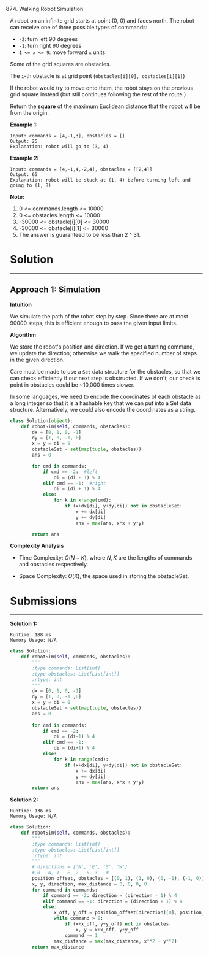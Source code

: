 874. Walking Robot Simulation

A robot on an infinite grid starts at point (0, 0) and faces north.  The robot can receive one of three possible types of commands:

* `-2`: turn left 90 degrees
* `-1`: turn right 90 degrees
* `1 <= x <= 9`: move forward `x` units

Some of the grid squares are obstacles. 

The `i`-th obstacle is at grid point (`obstacles[i][0], obstacles[i][1]`)

If the robot would try to move onto them, the robot stays on the previous grid square instead (but still continues following the rest of the route.)

Return the **square** of the maximum Euclidean distance that the robot will be from the origin.

**Example 1:**
```
Input: commands = [4,-1,3], obstacles = []
Output: 25
Explanation: robot will go to (3, 4)
```
**Example 2:**
```
Input: commands = [4,-1,4,-2,4], obstacles = [[2,4]]
Output: 65
Explanation: robot will be stuck at (1, 4) before turning left and going to (1, 8)
```
**Note:**
1. 0 <= commands.length <= 10000
1. 0 <= obstacles.length <= 10000
1. -30000 <= obstacle[i][0] <= 30000
1. -30000 <= obstacle[i][1] <= 30000
1. The answer is guaranteed to be less than 2 ^ 31.

# Solution
---
## Approach 1: Simulation
**Intuition**

We simulate the path of the robot step by step. Since there are at most 90000 steps, this is efficient enough to pass the given input limits.

**Algorithm**

We store the robot's position and direction. If we get a turning command, we update the direction; otherwise we walk the specified number of steps in the given direction.

Care must be made to use a `Set` data structure for the obstacles, so that we can check efficiently if our next step is obstructed. If we don't, our check is point in obstacles could be ~10,000 times slower.

In some languages, we need to encode the coordinates of each obstacle as a long integer so that it is a hashable key that we can put into a Set data structure. Alternatively, we could also encode the coordinates as a string.

```python
class Solution(object):
    def robotSim(self, commands, obstacles):
        dx = [0, 1, 0, -1]
        dy = [1, 0, -1, 0]
        x = y = di = 0
        obstacleSet = set(map(tuple, obstacles))
        ans = 0

        for cmd in commands:
            if cmd == -2:  #left
                di = (di - 1) % 4
            elif cmd == -1:  #right
                di = (di + 1) % 4
            else:
                for k in xrange(cmd):
                    if (x+dx[di], y+dy[di]) not in obstacleSet:
                        x += dx[di]
                        y += dy[di]
                        ans = max(ans, x*x + y*y)

        return ans
```

**Complexity Analysis**

* Time Complexity: $O(N + K)$, where $N, K$ are the lengths of commands and obstacles respectively.

* Space Complexity: $O(K)$, the space used in storing the obstacleSet.

# Submissions
---
**Solution 1:**
```
Runtime: 188 ms
Memory Usage: N/A
```
```python
class Solution:
    def robotSim(self, commands, obstacles):
        """
        :type commands: List[int]
        :type obstacles: List[List[int]]
        :rtype: int
        """
        dx = [0, 1, 0, -1]
        dy = [1, 0, -1 ,0]
        x = y = di = 0
        obstacleSet = set(map(tuple, obstacles))
        ans = 0
        
        for cmd in commands:
            if cmd == -2:
                di = (di-1) % 4
            elif cmd == -1:
                di = (di+1) % 4
            else:
                for k in range(cmd):
                    if (x+dx[di], y+dy[di]) not in obstacleSet:
                        x += dx[di]
                        y += dy[di]
                        ans = max(ans, x*x + y*y)
        return ans
```

**Solution 2:**
```
Runtime: 136 ms
Memory Usage: N/A
```
```python
class Solution:
    def robotSim(self, commands, obstacles):
        """
        :type commands: List[int]
        :type obstacles: List[List[int]]
        :rtype: int
        """
        # directions = ['N', 'E', 'S', 'W']
        # 0 - N, 1 - E, 2 - S, 3 - W
        position_offset, obstacles = [(0, 1), (1, 0), (0, -1), (-1, 0)], set(map(tuple, obstacles))
        x, y, direction, max_distance = 0, 0, 0, 0
        for command in commands:
            if command == -2: direction = (direction - 1) % 4
            elif command == -1: direction = (direction + 1) % 4
            else:
                x_off, y_off = position_offset[direction][0], position_offset[direction][1]
                while command > 0:
                    if (x+x_off, y+y_off) not in obstacles:
                        x, y = x+x_off, y+y_off
                    command -= 1
                max_distance = max(max_distance, x**2 + y**2)
        return max_distance
```
